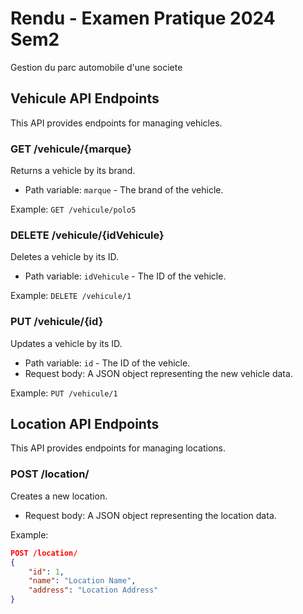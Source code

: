 # Rendu - Examen Pratique 2024 Sem2

Gestion du parc automobile d'une societe

## Vehicule API Endpoints

This API provides endpoints for managing vehicles.

### GET /vehicule/{marque}

Returns a vehicle by its brand.

- Path variable: `marque` - The brand of the vehicle.

Example: `GET /vehicule/polo5`

### DELETE /vehicule/{idVehicule}

Deletes a vehicle by its ID.

- Path variable: `idVehicule` - The ID of the vehicle.

Example: `DELETE /vehicule/1`

### PUT /vehicule/{id}

Updates a vehicle by its ID.

- Path variable: `id` - The ID of the vehicle.
- Request body: A JSON object representing the new vehicle data.

Example: `PUT /vehicule/1`

## Location API Endpoints

This API provides endpoints for managing locations.

### POST /location/

Creates a new location.

- Request body: A JSON object representing the location data.

Example:

```json
POST /location/
{
    "id": 1,
    "name": "Location Name",
    "address": "Location Address"
}
